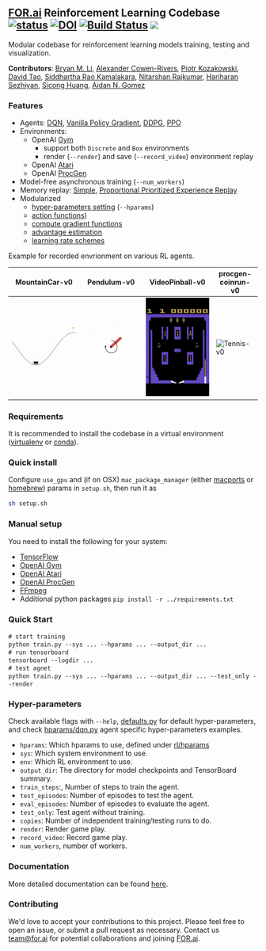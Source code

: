## [FOR.ai](https://for.ai) Reinforcement Learning Codebase [![status](http://joss.theoj.org/papers/a65da0f74f34be097b1c1189ae6abdc6/status.svg)](http://joss.theoj.org/papers/a65da0f74f34be097b1c1189ae6abdc6) [![DOI](https://zenodo.org/badge/DOI/10.5281/zenodo.3408453.svg)](https://doi.org/10.5281/zenodo.3408453) [![Build Status](https://travis-ci.org/for-ai/rl.svg?branch=master)](https://travis-ci.org/for-ai/rl) [![](https://img.shields.io/badge/-documentation-blue)](https://rl-codebase.readthedocs.io/en/latest/) 
Modular codebase for reinforcement learning models training, testing and visualization.

**Contributors**: [Bryan M. Li](https://github.com/bryanlimy), [Alexander Cowen-Rivers](https://github.com/alexanderimanicowenrivers), [Piotr Kozakowski](https://github.com/koz4k), [David Tao](https://github.com/taodav), [Siddhartha Rao Kamalakara](https://github.com/srk97), [Nitarshan Rajkumar](https://github.com/nitarshan), [Hariharan Sezhiyan](https://github.com/hsezhiyan), [Sicong Huang](https://www.cs.toronto.edu/~huang/), [Aidan N. Gomez](https://github.com/aidangomez)

### Features
- Agents: [DQN](rl/agents/algos/dqn.py), [Vanilla Policy Gradient](rl/agents/algos/vanilla_pg.py), [DDPG](rl/agents/algos/ddpg.py), [PPO](rl/agents/algos/ppo.py)
- Environments:
  - OpenAI [Gym](https://github.com/openai/gym)
    - support both `Discrete` and `Box` environments
    - render (`--render`) and save (`--record_video`) environment replay
  - OpenAI [Atari](https://github.com/openai/atari-py)
  - OpenAI [ProcGen](https://github.com/openai/procgen)
- Model-free asynchronous training  (`--num_workers`)
- Memory replay: [Simple](rl/memory/simple.py), [Proportional Prioritized Experience Replay](rl/memory/prioritized.py)
- Modularized
    - [hyper-parameters setting](rl/hparams/defaults.py) (`--hparams`)
    - [action functions](rl/agents/algos/action_function/basic.py))
    - [compute gradient functions](rl/agents/algos/compute_gradient/basic.py)
    - [advantage estimation](rl/agents/algos/advantage_estimator/basic.py)
    - [learning rate schemes](rl/utils/lr_schemes.py)

Example for recorded envrionment on various RL agents.

| MountainCar-v0                         | Pendulum-v0                      | VideoPinball-v0                     | procgen-coinrun-v0            |
| -------------------------------------- | -------------------------------- | ----------------------------------- | ----------------------------- |
| ![MountainCar-v0](gif/mountaincar.gif) | ![Pendulum-v0](gif/pendulum.gif) | ![VideoPinball-v0](gif/pinball.gif) | ![Tennis-v0](gif/coinrun.gif) |

### Requirements
It is recommended to install the codebase in a virtual environment ([virtualenv](https://pypi.org/project/virtualenv/) or [conda](https://conda.io/en/latest/)). 

### Quick install
Configure `use_gpu` and (if on OSX) `mac_package_manager` (either [macports](https://www.macports.org) or [homebrew](https://brew.sh)) params in `setup.sh`, then run it as
```bash
sh setup.sh
```

### Manual setup
You need to install the following for your system:

- [TensorFlow](https://www.tensorflow.org/install)
- [OpenAI Gym](https://gym.openai.com/docs/#installation)
- [OpenAI Atari](https://github.com/openai/atari-py)
- [OpenAI ProcGen](https://github.com/openai/procgen)
- [FFmpeg](https://ffmpeg.org/download.html)
- Additional python packages `pip install -r ../requirements.txt`

### Quick Start
```
# start training
python train.py --sys ... --hparams ... --output_dir ...
# run tensorboard
tensorboard --logdir ...
# test agnet
python train.py --sys ... --hparams ... --output_dir ... --test_only --render
```

### Hyper-parameters
Check available flags with `--help`, [defaults.py](rl/hparams/defaults.py) for default hyper-parameters, and check [hparams/dqn.py](rl/hparams/dqn.py) agent specific hyper-parameters examples.
- `hparams`: Which hparams to use, defined under [rl/hparams](rl/hparams)
- `sys`: Which system environment to use.
- `env`: Which RL environment to use.
- `output_dir`: The directory for model checkpoints and TensorBoard summary.
- `train_steps`:, Number of steps to train the agent.
- `test_episodes`: Number of episodes to test the agent.
- `eval_episodes`: Number of episodes to evaluate the agent.
- `test_only`: Test agent without training.
- `copies`: Number of independent training/testing runs to do.
- `render`: Render game play.
- `record_video`: Record game play.
- `num_workers`, number of workers.

### Documentation
More detailed documentation can be found [here](https://rl-codebase.readthedocs.io/en/latest/).

### Contributing
We'd love to accept your contributions to this project. Please feel free to open an issue, or submit a pull request as necessary. Contact us [team@for.ai](mailto:team@for.ai) for potential collaborations and joining [FOR.ai](https://for.ai).
